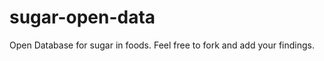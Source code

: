 sugar-open-data
===============

Open Database for sugar in foods. Feel free to fork and add your findings.
